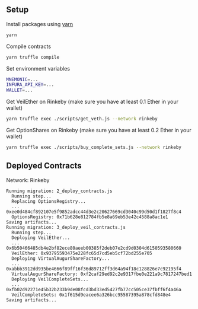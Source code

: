 ## Setup

Install packages using [yarn](https://yarnpkg.com/en/)

```bash
yarn
```

Compile contracts

```bash
yarn truffle compile
```

Set environment variables

```bash
MNEMONIC=...
INFURA_API_KEY=...
WALLET=...
```

Get VeilEther on Rinkeby (make sure you have at least 0.1 Ether in your wallet)

```bash
yarn truffle exec ./scripts/get_veth.js --network rinkeby
```

Get OptionShares on Rinkeby (make sure you have at least 0.2 Ether in your wallet)

```bash
yarn truffle exec ./scripts/buy_complete_sets.js --network rinkeby
```

## Deployed Contracts

Network: Rinkeby

```
Running migration: 2_deploy_contracts.js
  Running step...
  Replacing OptionsRegistry...
  ... 0xee0d484cf892107e5f9852adcc44d3e2c20627669cd3040c99d50d1f1827f8c4
  OptionsRegistry: 0x71b628e812784fb5e8a69eb53e42c4588a8ac1e1
Saving artifacts...
Running migration: 3_deploy_veil_contracts.js
  Running step...
  Deploying VeilEther...
  ... 0x6b50466485db4e2bf82ece80aeeb00385f2deb07e2cd9d0304d6150593580660
  VeilEther: 0x93795593475e228fc65d7cd5eb5cf72bd255e705
  Deploying VirtualAugurShareFactory...
  ... 0xabbb3912dd935be4666f89ff16f36d89712ff3d64a94f18c128826e7c92195f4
  VirtualAugurShareFactory: 0xf2caf29ed92c2e9317fbe0e221a9c7817247bed1
  Deploying VeilCompleteSets...
  ... 0xfb02d92271e45b32b233b9de08fcd3bd33ed5427fb77cc505ce37fbff6f4a46a
  VeilCompleteSets: 0x1f615d9eacee6a326bcc95587395a878cfd848e4
Saving artifacts...
```
